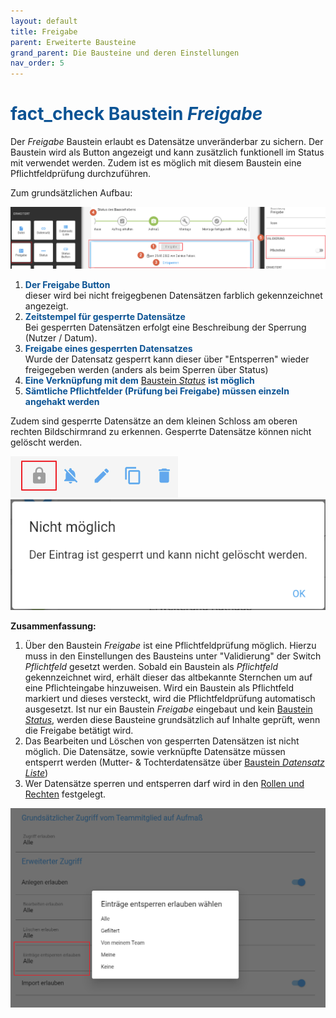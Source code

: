 ```yaml
---
layout: default
title: Freigabe
parent: Erweiterte Bausteine
grand_parent: Die Bausteine und deren Einstellungen
nav_order: 5
---
```


# <span style="color:#0b5394"><span class="material-icons">fact_check</span> **Baustein *Freigabe***</span>

Der *Freigabe* Baustein erlaubt es Datensätze unveränderbar zu sichern. Der Baustein wird als
Button angezeigt und kann zusätzlich funktionell im Status mit verwendet werden. Zudem ist es möglich
mit diesem Baustein eine Pflichtfeldprüfung durchzuführen.

Zum grundsätzlichen Aufbau:

![lock](\assets\record-spec-settings\1lock.png "lock")

1. <span style="color:#0b5394">**Der Freigabe Button**</span>  
    dieser wird bei nicht freigegbenen Datensätzen farblich gekennzeichnet angezeigt.
2. <span style="color:#0b5394">**Zeitstempel für gesperrte Datensätze**</span>  
    Bei gesperrten Datensätzen erfolgt eine Beschreibung der Sperrung (Nutzer / Datum).
3. <span style="color:#0b5394">**Freigabe eines gesperrten Datensatzes**</span>  
    Wurde der Datensatz gesperrt kann dieser über "Entsperren" wieder freigegeben werden
    (anders als beim Sperren über Status)
4. <span style="color:#0b5394">**Eine Verknüpfung mit dem**</span>
[Baustein *Status*](/docs/record-spec-settings/grand-child-expanded/status.html)
<span style="color:#0b5394">**ist möglich**</span>
5. <span style="color:#0b5394">**Sämtliche Pflichtfelder (Prüfung bei Freigabe) müssen einzeln angehakt werden**</span>

Zudem sind gesperrte Datensätze an dem kleinen Schloss am oberen rechten Bildschirmrand zu erkennen.
Gesperrte Datensätze können nicht gelöscht werden.

![lock2](\assets\record-spec-settings\2lock.png "lock2") ![lock3](\assets\record-spec-settings\3lock.png "lock3")

**Zusammenfassung:**

1. Über den Baustein *Freigabe* ist eine Pflichtfeldprüfung möglich. Hierzu muss in den Einstellungen des
Bausteins unter "Validierung" der Switch *Pflichtfeld* gesetzt werden. Sobald ein Baustein als *Pflichtfeld*
gekennzeichnet wird, erhält dieser das altbekannte Sternchen um auf eine Pflichteingabe hinzuweisen. Wird ein
Baustein als Pflichtfeld markiert und dieses versteckt, wird die Pflichtfeldprüfung automatisch ausgesetzt. Ist nur
ein Baustein *Freigabe* eingebaut und kein
[Baustein *Status*](/docs/record-spec-settings/grand-child-expanded/status.html),
werden diese Bausteine grundsätzlich auf Inhalte geprüft, wenn die Freigabe betätigt wird.
2. Das Bearbeiten und Löschen von gesperrten Datensätzen ist nicht möglich. Die Datensätze, sowie verknüpfte Datensätze
müssen entsperrt werden (Mutter- & Tochterdatensätze über
[Baustein *Datensatz Liste*](/docs/record-spec-settings/grand-child-expanded/record-list.html))
3. Wer Datensätze sperren und entsperren darf wird in den
[Rollen und Rechten](/docs/global-settings-and-functions.html#rechte--berechtigungen)
festgelegt.

![lock4](\assets\record-spec-settings\4lock.png "lock4")